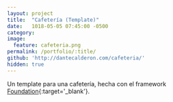```yaml
---
layout: project
title:  "Cafetería (Template)"
date:   1018-05-05 07:45:00 -0500
category:
image:
  feature: cafeteria.png
permalink: /portfolio/:title/
github: 'http://dantecalderon.com/cafeteria/'
hidden: true
---
```

Un template para una cafetería, hecha con el framework [Foundation](https://foundation.zurb.com/){:target='_blank'}.